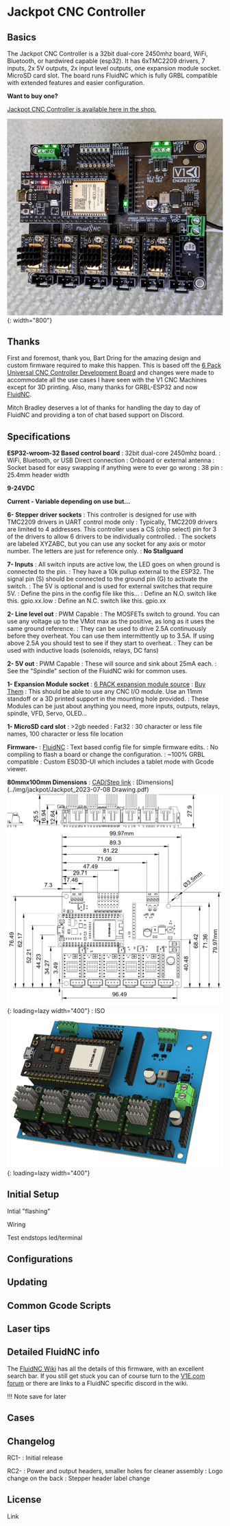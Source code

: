 # Jackpot CNC Controller

## Basics

The Jackpot CNC Controller is a 32bit dual-core 2450mhz board, WiFi, Bluetooth, or hardwired capable (esp32). It has 6xTMC2209 drivers, 7 inputs, 2x 5V outputs, 2x input level outputs, one expansion module socket.
MicroSD card slot. The board runs FluidNC which is fully GRBL compatible with extended features and easier configuration.

**Want to buy one?**

[Jackpot CNC Controller is available here in the shop.](https://www.v1e.com/products/jackpot-cnc-controller)

![!Jackpot CNC controller](../img/jackpot/jp7.jpg){: width="800"}

## Thanks

First and foremost, thank you, Bart Dring for the amazing design and custom firmware required to make this happen. This is based off the [6 Pack Universal CNC Controller Development Board](https://www.tindie.com/products/33366583/6-pack-universal-cnc-controller/) and changes were made to accommodate all the use cases I have seen with the V1 CNC Machines except for 3D printing. Also, many thanks for GRBL-ESP32 and now [FluidNC](https://github.com/bdring/FluidNC).

Mitch Bradley deserves a lot of thanks for handling the day to day of FluidNC and providing a ton of chat based support on Discord.

## Specifications

**ESP32-wroom-32 Based control board**
:   32bit dual-core 2450mhz board.
:   WiFi, Bluetooth, or USB Direct connection
:   Onboard or external antenna
:   Socket based for easy swapping if anything were to ever go wrong
:   38 pin
:   25.4mm header width
    
**9-24VDC**

**Current - Variable depending on use but...**

**6- Stepper driver sockets**
:   This controller is designed for use with TMC2209 drivers in UART control mode only
:   Typically, TMC2209 drivers are limited to 4 addresses. This controller uses a CS (chip select) pin for 3 of the drivers to allow 6 drivers to be individually controlled.
:   The sockets are labeled XYZABC, but you can use any socket for any axis or motor number. The letters are just for reference only.
:   **No Stallguard**

**7- Inputs**
:   All switch inputs are active low, the LED goes on when ground is connected to the pin.
:   They have a 10k pullup external to the ESP32. The signal pin (S) should be connected to the ground pin (G) to activate the switch. 
:   The 5V is optional and is used for external switches that require 5V. 
:   Define the pins in the config file like this...
:   Define an N.O. switch like this. gpio.xx.low
:   Define an N.C. switch like this. gpio.xx

**2- Line level out**
:   PWM Capable
:   The MOSFETs switch to ground. You can use any voltage up to the VMot max as the positive, as long as it uses the same ground reference.
:   They can be used to drive 2.5A continuously before they overheat. You can use them intermittently up to 3.5A. If using above 2.5A you should test to see if they start to overheat.
:   They can be used with inductive loads (solenoids, relays, DC fans)

**2- 5V out**
:   PWM Capable
:   These will source and sink about 25mA each.
:   See the "Spindle" section of the FluidNC wiki for common uses.

**1- Expansion Module socket**
:   [6 PACK expansion module source](https://oshwlab.com/bdring?tab=project&page=1)
:   [Buy Them](https://www.tindie.com/stores/33366583/)
:   This should be able to use any CNC I/O module. Use an 11mm standoff or a 3D printed support in the mounting hole provided.
:   These Modules can be just about anything you need, more inputs, outputs, relays, spindle, VFD, Servo, OLED...

**1- MicroSD card slot**
:   >2gb needed
:   Fat32
:   30 character or less file names, 100 character or less file location

**Firmware-**
:   [FluidNC](https://github.com/bdring/FluidNC)
:   Text based config file for simple firmware edits.
:   No compiling to flash a board or change the configuration.
:   ~100% GRBL compatible
:   Custom ESD3D-UI which includes a tablet mode with Gcode viewer.
    

**80mmx100mm Dimensions**
:   [CAD/Step link](https://a360.co/3KchBBL)
:   [Dimensions](../img/jackpot/Jackpot_2023-07-08 Drawing.pdf)
![!Jackpot dims](../img/jackpot/drawingsample.png){: loading=lazy width="400"}
:   ISO
![!Jackpot iso](../img/jackpot/StepISO.png){: loading=lazy width="400"}

## Initial Setup

Intial "flashing"

Wiring

Test endstops led/terminal

## Configurations

## Updating

## Common Gcode Scripts

## Laser tips

## Detailed FluidNC info

The [FluidNC Wiki](http://wiki.fluidnc.com/) has all the details of this firmware, with an excellent search bar. If you still get stuck you can of course turn to the [V1E.com forum](https://forum.v1e.com/) or there are links to a FluidNC specific discord in the wiki.

!!! Note
    save for later 

## Cases


## Changelog
RC1- 
:   Initial release

RC2- 
:   Power and output headers, smaller holes for cleaner assembly
:   Logo change on the back
:   Stepper header label change

## License
Link
